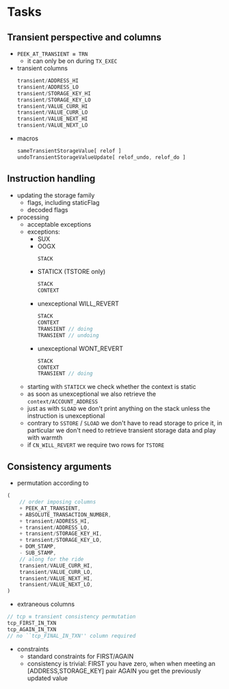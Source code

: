 # Tasks

## Transient perspective and columns

- `PEEK_AT_TRANSIENT ≡ TRN`
    - it can only be on during `TX_EXEC`
- transient columns
    ```rust
    transient/ADDRESS_HI
    transient/ADDRESS_LO
    transient/STORAGE_KEY_HI
    transient/STORAGE_KEY_LO
    transient/VALUE_CURR_HI
    transient/VALUE_CURR_LO
    transient/VALUE_NEXT_HI
    transient/VALUE_NEXT_LO
    ```
- macros
    ```rust
    sameTransientStorageValue[ relof ]
    undoTransientStorageValueUpdate[ relof_undo, relof_do ]
    ```

## Instruction handling

- updating the storage family
    - flags, including staticFlag
    - decoded flags
- processing
    - acceptable exceptions
    - exceptions:
        - SUX
        - OOGX
            ```rust
            STACK
            ```
        - STATICX (TSTORE only)
            ```rust
            STACK
            CONTEXT
            ```
        - unexceptional WILL_REVERT
            ```rust
            STACK
            CONTEXT
            TRANSIENT // doing
            TRANSIENT // undoing
            ```
        - unexceptional WONT_REVERT
            ```rust
            STACK
            CONTEXT
            TRANSIENT // doing
            ```
    - starting with `STATICX` we check whether the context is static
    - as soon as unexceptional we also retrieve the `context/ACCOUNT_ADDRESS`
    - just as with `SLOAD` we don't print anything on the stack unless the instruction is unexceptional
    - contrary to `SSTORE` / `SLOAD` we don't have to read storage to price it, in particular we don't need to retrieve transient storage data and play with warmth
    - if `CN_WILL_REVERT` we require two rows for `TSTORE`

## Consistency arguments

- permutation according to
```rust
(
    // order imposing columns
    + PEEK_AT_TRANSIENT,
    + ABSOLUTE_TRANSACTION_NUMBER,
    + transient/ADDRESS_HI,
    + transient/ADDRESS_LO,
    + transient/STORAGE_KEY_HI,
    + transient/STORAGE_KEY_LO,
    + DOM_STAMP,
    - SUB_STAMP,
    // along for the ride
    transient/VALUE_CURR_HI,
    transient/VALUE_CURR_LO,
    transient/VALUE_NEXT_HI,
    transient/VALUE_NEXT_LO,
)
```
- extraneous columns
```rust
// tcp ≡ transient consistency permutation
tcp_FIRST_IN_TXN
tcp_AGAIN_IN_TXN
// no ``tcp_FINAL_IN_TXN'' column required
```
- constraints
    - standard constraints for FIRST/AGAIN
    - consistency is trivial: FIRST you have zero, when when meeting an [ADDRESS,STORAGE_KEY] pair AGAIN you get the previously updated value
